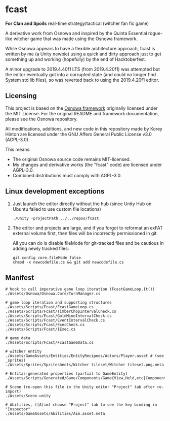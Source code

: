 # fcast
**For Clan and Spoils** real-time strategy/tactical (witcher fan fic game)

A derivative work from Osnowa and inspired by the Quinta Essential rogue-like witcher game that was made using the Osnowa framework.

While Osnowa appears to have a flexible architecture approach, fcast is written by me (a Unity newbie) using a quick and dirty approach just to get something up and working (hopefully) by the end of Hacktoberfest.

A minor upgrade to 2019.4.40f1 LTS (from 2019.4.20f1) was attempted but the editor eventually got into a corrupted state (and could no longer find System std lib files), so was reverted back to using the 2019.4.20f1 editor.

## Licensing

This project is based on the [Osnowa framework](https://github.com/azsdaja/Osnowa) originally licensed under the MIT License. For the original README and framework documentation, please see the Osnowa repository.

All modifications, additions, and new code in this repository made by Korey Hinton are licensed under the GNU Affero General Public License v3.0 (AGPL-3.0).

This means:
- The original Osnowa source code remains MIT-licensed.
- My changes and derivative works (the "fcast" code) are licensed under AGPL-3.0.
- Combined distributions must comply with AGPL-3.0.

## Linux development exceptions

1. Just launch the editor directly without the hub (since Unity Hub on Ubuntu failed to use custom file locations)

    ```
    ./Unity -projectPath ../../repos/fcast
    ```

2. The editor and projects are large, and if you forgot to reformat an exFAT external volume first, then files will be incorrectly permissioned in git.

    All you can do is disable fileMode for git-tracked files and be cautious in adding newly tracked files:

    ```
    git config core.fileMode false
    chmod -x newcodefile.cs && git add newcodefile.cs
    ```

## Manifest

```
# hook to call imperative game loop iteration (FcastGameLoop.It())
./Assets/Osnowa/Osnowa.Core/TurnManager.cs

# game loop iteration and supporting structures
./Assets/Scripts/Fcast/FcastGameLoop.cs
./Assets/Scripts/Fcast/TimberChopIntervalCheck.cs
./Assets/Scripts/Fcast/GoldMineIntervalCheck.cs
./Assets/Scripts/Fcast/EventIntervalCheck.cs
./Assets/Scripts/Fcast/ExecCheck.cs
./Assets/Scripts/Fcast/IExec.cs

# game data
./Assets/Scripts/Fcast/FcastGameData.cs

# witcher entity
./Assets/GameAssets/Entities/EntityRecipees/Actors/Player.asset # (see _sprites)
./Assets/Sprites/Spritesheets/Witcher tileset/Witcher tileset.png.meta

# Entitas-generated properties (partial to GameEntity)
./Assets/Scripts/Generated/Game/Components/Game{View,Held,etc}Component.cs

# Scene (re-open this file in the Unity editor "Project" tab after re-import)
./Assets/Scene.unity

# Abilities, ([A]im) choose "Project" tab to see the key binding in "Inspector"
./Assets/GameAssets/Abilities/Aim.asset.meta
```
